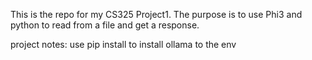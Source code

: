 This is the repo for my CS325 Project1.
The purpose is to use Phi3 and python to read from a file and get a response.

project notes:
use pip install to install ollama to the env

